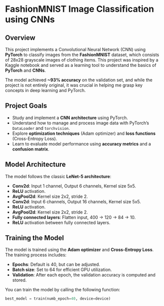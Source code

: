 # FashionMNIST Image Classification using CNNs

## Overview
This project implements a Convolutional Neural Network (CNN) using **PyTorch** to classify images from the **FashionMNIST** dataset, which consists of 28x28 grayscale images of clothing items. This project was inspired by a Kaggle notebook and served as a learning tool to understand the basics of **PyTorch** and **CNNs**.

The model achieved **~93% accuracy** on the validation set, and while the project is not entirely original, it was crucial in helping me grasp key concepts in deep learning and PyTorch.

## Project Goals
- Study and implement a **CNN architecture** using PyTorch.
- Understand how to manage and process image data with PyTorch’s `DataLoader` and `torchvision`.
- Explore **optimization techniques** (Adam optimizer) and **loss functions** (Cross-Entropy Loss).
- Learn to evaluate model performance using **accuracy metrics** and a **confusion matrix**.

## Model Architecture
The model follows the classic **LeNet-5 architecture**:
- **Conv2d**: Input 1 channel, Output 6 channels, Kernel size 5x5.
- **ReLU** activation.
- **AvgPool2d**: Kernel size 2x2, stride 2.
- **Conv2d**: Input 6 channels, Output 16 channels, Kernel size 5x5.
- **ReLU** activation.
- **AvgPool2d**: Kernel size 2x2, stride 2.
- **Fully connected layers**: Flatten input, 400 → 120 → 84 → 10.
- **ReLU** activation between fully connected layers.

## Training the Model
The model is trained using the **Adam optimizer** and **Cross-Entropy Loss**. The training process includes:

- **Epochs**: Default is 40, but can be adjusted.
- **Batch size**: Set to 64 for efficient GPU utilization.
- **Validation**: After each epoch, the validation accuracy is computed and stored.

You can train the model by calling the following function:
```python
best_model = train(numb_epoch=40, device=device)
